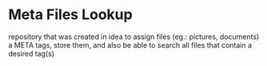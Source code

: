 # Meta Files Lookup
 repository that was created in idea to assign files (eg.: pictures, documents) a META tags, store them, and also be able to search all files that contain a desired tag(s)

